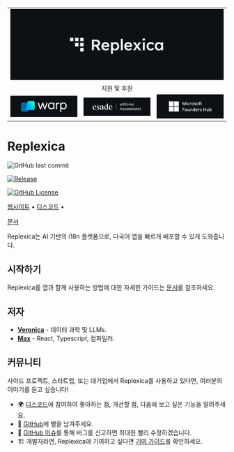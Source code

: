 <table width="100%">
    <tr>
        <td colspan="3">
            <a href="https://replexica.com">
                <img src="./content/banner.dark.png" width="100%" />
            </a>
        </td>
    </tr>
    <tr>
        <td colspan="3" align="center">
            지원 및 후원
        </td>
    </tr>
    <tr>
        <td width="33%">
            <a target="_blank" href="https://www.warp.dev/?utm_source=github&utm_medium=referral&utm_campaign=replexica_20240626">
                <img src="./content/warp.dark.png" />
            </a>
        </td>
        <td width="33%">
            <a target="_blank" href="https://www.esade.edu/en/learning-innovation/rambla/eworks">
                <img src="./content/eworks.dark.png" />
            </a>
        </td>
        <td width="33%">
            <a target="_blank" href="https://foundershub.startups.microsoft.com">
                <img src="./content/ms-f-hub.dark.png" />
            </a>
        </td>
    </tr>
</table>


# Replexica



![GitHub last commit](https://img.shields.io/github/last-commit/replexica/replexica)


[![Release](https://github.com/replexica/replexica/actions/workflows/release.yml/badge.svg)](https://github.com/replexica/replexica/actions/workflows/release.yml)


[![GitHub License](https://img.shields.io/github/license/replexica/replexica)](https://github.com/replexica/replexica/blob/main/LICENSE.md)


[웹사이트](https://replexica.com) •
[디스코드](https://replexica.com/go/discord) •

[문서](https://replexica.com/go/docs)


Replexica는 AI 기반의 i18n 플랫폼으로, 다국어 앱을 빠르게 배포할 수 있게 도와줍니다.


## 시작하기


Replexica를 앱과 함께 사용하는 방법에 대한 자세한 가이드는 [문서](https://replexica.com/go/docs)를 참조하세요.


## 저자


* **[Veronica](https://github.com/vrcprl)** - 데이터 과학 및 LLMs.
* **[Max](https://github.com/maxprilutskiy)** - React, Typescript, 컴파일러.


## 커뮤니티


사이드 프로젝트, 스타트업, 또는 대기업에서 Replexica를 사용하고 있다면, 여러분의 이야기를 듣고 싶습니다!

* 🌍 [디스코드](https://discord.gg/GeK6AuSqzw)에 참여하여 좋아하는 점, 개선할 점, 다음에 보고 싶은 기능을 알려주세요.
* 🌟 [GitHub](https://github.com/replexica/replexica)에 별을 남겨주세요.
* 🐞 [GitHub 이슈](https://github.com/replexica/replexica/issues)를 통해 버그를 신고하면 최대한 빨리 수정하겠습니다.
* 🏗️ 개발자라면, Replexica에 기여하고 싶다면 [기여 가이드](./CONTRIBUTING.md)를 확인하세요.
